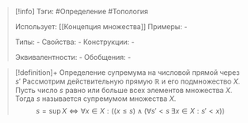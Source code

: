 > [!info]
> Тэги: #Определение #Топология  
> 
> Использует: [[Концепция множества]]
> Примеры: *-*
> 
> Типы: *-*
> Свойства: *-*
> Конструкции: *-*
> 
> Эквивалентности: *-*
> Обобщения: *-*

> [!definition]+ Определение супремума на числовой прямой через $s'$
> Рассмотрим действительную прямую $\mathbb{R}$ и его подмножество $X$. Пусть число $s$ равно или больше всех элементов множества $X$. Тогда $s$ называется супремумом множества $X$. $$s = \sup X \Leftrightarrow \forall x \in X:  \Big( \left(x \leq s \right) \wedge \left(\forall s' < s \; \exists x \in X: s' < x \right) \Big)$$